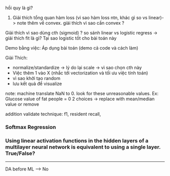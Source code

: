 hồi quy là gì?

1) Giải thích tổng quan
hàm loss (vì sao hàm loss ntn, khác gì so vs linear)-> note thêm về convex. giải thích vì sao cần convex ? 

Giải thích vì sao dùng cth (sigmoid) ? so sánh linear vs logistic regress -> giải thích fit là gì? Tại sao logistic tốt cho bài toán này  

Demo bằng việc: Áp dụng bài toán (demo cả code và cách làm)

Giải Thích:
+ normalize/standardize -> lý do lại scale -> vì sao chọn cth này 
+ Việc thêm 1 vào X (nhắc tới vectorization và tối ưu việc tính toán) 
+ vì sao khởi tạo random 
+ lưu kết quả để visualize

note: machine translate NaN to 0. look for these unreasonable values.
Ex: Glucose value of fat people = 0
2 choices -> replace with mean/median value or remove

addition validate technique: f1, resident recall, 

### Softmax Regression

### Using linear activation functions in the hidden layers of a multilayer neural network is equivalent to using a single layer. True/False? 

---

DA before ML --> No
